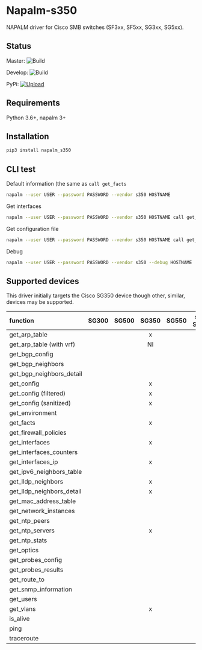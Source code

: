 # Napalm-s350

NAPALM driver for Cisco SMB switches (SF3xx, SF5xx, SG3xx, SG5xx).

## Status
Master: ![Build](https://github.com/napalm-automation-community/napalm-s350/workflows/Test%20before%20push/badge.svg?branch=master&event=push)

Develop: ![Build](https://github.com/napalm-automation-community/napalm-s350/workflows/Test%20before%20push/badge.svg?branch=develop&event=push)

PyPi: [![Upload](https://github.com/napalm-automation-community/napalm-s350/workflows/Upload%20Python%20Package%20to%20PyPi.org/badge.svg)](https://github.com/napalm-automation-community/napalm-s350/actions?query=workflow%3A%22Upload+Python+Package+to+PyPi.org%22)

## Requirements

Python 3.6+, napalm 3+

## Installation 

```bash
pip3 install napalm_s350
```
## CLI test

Default information (the same as `call get_facts`
```bash
napalm --user USER --password PASSWORD --vendor s350 HOSTNAME
```

Get interfaces
```bash
napalm --user USER --password PASSWORD --vendor s350 HOSTNAME call get_interfaces
```

Get configuration file
```bash
napalm --user USER --password PASSWORD --vendor s350 HOSTNAME call get_config
```

Debug
```bash
napalm --user USER --password PASSWORD --vendor s350 --debug HOSTNAME
```

## Supported devices

This driver initially targets the Cisco SG350 device though other, similar, devices may
be supported.

| function                  | SG300 | SG500 | SG350 | SG550 | stack SG500 | stack SG550 |
| :---                      | :---: | :---: | :---: | :---: | :---:       | :---:       |
|get_arp_table              |       |       | x     |       |             |             |
|get_arp_table (with vrf)   |       |       | NI    |       |             |             |
|get_bgp_config             |       |       |       |       |             |             |
|get_bgp_neighbors          |       |       |       |       |             |             |
|get_bgp_neighbors_detail   |       |       |       |       |             |             |
|get_config                 |       |       | x     |       |             |             |
|get_config (filtered)      |       |       | x     |       |             |             |
|get_config (sanitized)     |       |       | x     |       |             |             |
|get_environment            |       |       |       |       |             |             |
|get_facts                  |       |       | x     |       |             |             |
|get_firewall_policies      |       |       |       |       |             |             |
|get_interfaces             |       |       | x     |       |             |             |
|get_interfaces_counters    |       |       |       |       |             |             |
|get_interfaces_ip          |       |       | x     |       |             |             |
|get_ipv6_neighbors_table   |       |       |       |       |             |             |
|get_lldp_neighbors         |       |       | x     |       |             |             |
|get_lldp_neighbors_detail  |       |       | x     |       |             |             |
|get_mac_address_table      |       |       |       |       |             |             |
|get_network_instances      |       |       |       |       |             |             |
|get_ntp_peers              |       |       |       |       |             |             |
|get_ntp_servers            |       |       | x     |       |             |             |
|get_ntp_stats              |       |       |       |       |             |             |
|get_optics                 |       |       |       |       |             |             |
|get_probes_config          |       |       |       |       |             |             |
|get_probes_results         |       |       |       |       |             |             |
|get_route_to               |       |       |       |       |             |             |
|get_snmp_information       |       |       |       |       |             |             |
|get_users                  |       |       |       |       |             |             |
|get_vlans                  |       |       | x     |       |             |             |
|is_alive                   |       |       |       |       |             |             |
|ping                       |       |       |       |       |             |             |
|traceroute                 |       |       |       |       |             |             |
